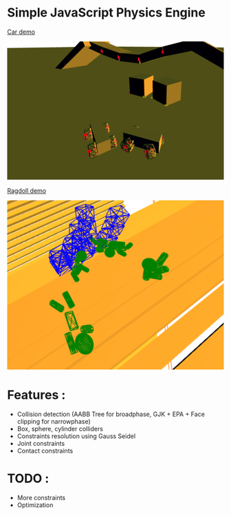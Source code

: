 # Simple JavaScript Physics Engine

[Car demo](https://romanppp.github.io/SimplePhysicsEngine/car)

![alt text](images/cars.png)

[Ragdoll demo](https://romanppp.github.io/SimplePhysicsEngine/ragdoll)

![alt text](images/ragdoll.png)

# Features : 
* Collision detection (AABB Tree for broadphase, GJK + EPA + Face clipping for narrowphase)
* Box, sphere, cylinder colliders
* Constraints resolution using Gauss Seidel
* Joint constraints
* Contact constraints
# TODO :
* More constraints
* Optimization
